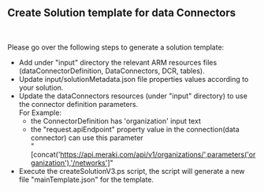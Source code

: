 <h2>Create Solution template for data Connectors</h2></br>

Please go over the following steps to generate a solution template:
- Add under "input" directory the relevant ARM resources files (dataConnectorDefinition, DataConnectors, DCR, tables).
- Update input/solutionMetadata.json file properties values according to your solution.
- Update the dataConnectors resources (under "input" directory) to use the connector definition parameters. </br>
For Example: 
   - the ConnectorDefinition has 'organization' input text
   - the "request.apiEndpoint" property value in the connection(data connector) can use this parameter </br>
   "[concat('https://api.meraki.com/api/v1/organizations/',parameters('organization'),'/networks']"
- Execute the createSolutionV3.ps script, the script will generate a new file "mainTemplate.json" for the template.